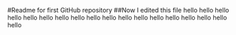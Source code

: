 #Readme for first GitHub repository
##Now I edited this file
hello hello hello
hello hello hello
hello hello hello
hello hello hello
hello hello hello
hello hello hello
